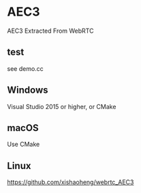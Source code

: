 # AEC3
AEC3 Extracted From WebRTC

## test
see demo.cc

## Windows
Visual Studio 2015 or higher, or CMake

## macOS
Use CMake

## Linux
https://github.com/xishaoheng/webrtc_AEC3
